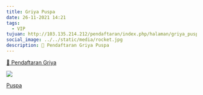 ```yaml
---
title: Griya Puspa
date: 26-11-2021 14:21
tags:
  - VIP
tujuan: http://103.135.214.212/pendaftaran/index.php/halaman/griya_puspa
social_image: ../../static/media/rocket.jpg
description: 🔗 Pendaftaran Griya Puspa
---
```

[🔗 Pendaftaran Griya](http://rsuppersahabatan.co.id/pendaftaran/index.php/halaman/griya_puspa)

![](/media/test.php.jpg)

[ Puspa](http://rsuppersahabatan.co.id/pendaftaran/index.php/halaman/griya_puspa)